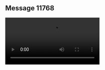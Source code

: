 ## Message 11768



![Video](https://data.iron-swords.co.il/2024/September/24/https://data.iron-swords.co.il/2024/September/24/11768/11768_media.mp4)
